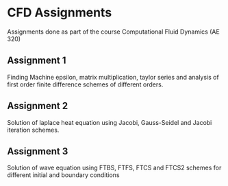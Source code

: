 # CFD Assignments
Assignments done as part of the course Computational Fluid Dynamics (AE 320)

## Assignment 1
Finding Machine epsilon, matrix multiplication, taylor series and analysis of first order finite difference schemes of different orders.

## Assignment 2
Solution of laplace heat equation using Jacobi, Gauss-Seidel and Jacobi iteration schemes.

## Assignment 3
Solution of wave equation using FTBS, FTFS, FTCS and FTCS2 schemes for different initial and boundary conditions
